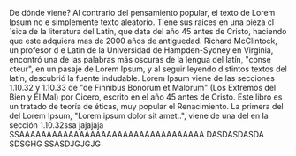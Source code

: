 De dónde viene?
Al contrario del pensamiento popular, el texto de Lorem Ipsum no e
 simplemente texto aleatorio. Tiene sus raices en una pieza cl´sica de la 
 literatura del Latin, que data del
año 45 antes de Cristo, haciendo que este adquiera mas de 2000 años de antiguedad. Richard McClintock, un profesor d
e Latin de la Universidad de Hampden-Sydney en Virginia, encontró una de las palabras más oscuras de la lengua del latín, "conse
cteur",
en un pasaje de Lorem Ipsum, y al seguir leyendo distintos textos
del latín, descubrió la fuente indudable. Lorem Ipsum viene de las secciones 1.10.32 y 1.10.33 de "de Finnibus Bonorum et Malorum"
(Los Extremos del Bien y El Mal) por Cicero, escrito en el año 45 antes
de Cristo. Este libro es un tratado de teoría de éticas, muy popular 
 el Renacimiento. La primera del del Lorem Ipsum, "Lorem ipsum dolor sit amet..", viene de una del en la sección
 1.10.32ssa jajajaja
 SSAAAAAAAAAAAAAAAAAAAAAAAAAAAAAAAAAA
 DASDASDASDA
 SDSGHG
 SSASDJGJGJG
 